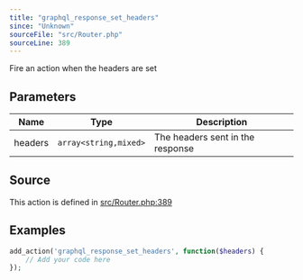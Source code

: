 ```yaml
---
title: "graphql_response_set_headers"
since: "Unknown"
sourceFile: "src/Router.php"
sourceLine: 389
---
```



Fire an action when the headers are set

## Parameters

| Name | Type | Description |
|------|------|-------------|
| headers | `array<string,mixed>` | The headers sent in the response |


## Source

This action is defined in [src/Router.php:389](https://github.com/wp-graphql/wp-graphql/blob/develop/src/Router.php#L389)


## Examples

```php
add_action('graphql_response_set_headers', function($headers) {
    // Add your code here
});
```